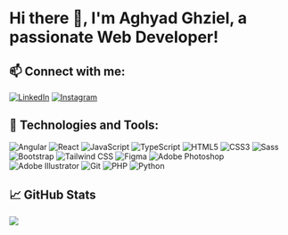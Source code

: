 # Hi there 👋, I'm Aghyad Ghziel, a passionate Web Developer!

## 📫 Connect with me:

[![LinkedIn](https://img.shields.io/badge/-aghyadghziel-blue?style=flat-square&logo=Linkedin&logoColor=white&link=https://www.linkedin.com/in/aghyadghziel/)](https://www.linkedin.com/in/aghyadghziel/)
[![Instagram](https://img.shields.io/badge/-aghyad__ghziel-e4405f?style=flat-square&logo=Instagram&logoColor=white&link=https://www.instagram.com/aghyad_ghziel/)](https://www.instagram.com/aghyad_ghziel/)

## 🔧 Technologies and Tools:

![Angular](https://img.shields.io/badge/-Angular-DD0031?style=flat-square&logo=angular)
![React](https://img.shields.io/badge/-React-black?style=flat-square&logo=react)
![JavaScript](https://img.shields.io/badge/-JavaScript-black?style=flat-square&logo=javascript)
![TypeScript](https://img.shields.io/badge/-TypeScript-007ACC?style=flat-square&logo=typescript)
![HTML5](https://img.shields.io/badge/-HTML5-black?style=flat-square&logo=html5)
![CSS3](https://img.shields.io/badge/-CSS3-1572B6?style=flat-square&logo=css3)
![Sass](https://img.shields.io/badge/-Sass-pink?style=flat-square&logo=sass)
![Bootstrap](https://img.shields.io/badge/-Bootstrap-563D7C?style=flat-square&logo=bootstrap)
![Tailwind CSS](https://img.shields.io/badge/-Tailwind_CSS-38B2AC?style=flat-square&logo=tailwind-css)
![Figma](https://img.shields.io/badge/-Figma-ffbaba?style=flat-square&logo=figma)
![Adobe Photoshop](https://img.shields.io/badge/-Adobe_Photoshop-31A8FF?style=flat-square&logo=adobe-photoshop)
![Adobe Illustrator](https://img.shields.io/badge/-Adobe_Illustrator-FF9A00?style=flat-square&logo=adobe-illustrator)
![Git](https://img.shields.io/badge/-Git-black?style=flat-square&logo=git)
![PHP](https://img.shields.io/badge/-PHP-787CB5?style=flat-square&logo=php)
![Python](https://img.shields.io/badge/-Python-306998?style=flat-square&logo=python)

## &#x1f4c8; GitHub Stats

<a href="https://github.com/aghyadghziel">
  <img align="center" src="https://github-readme-stats.vercel.app/api/top-langs/?username=aghyadghziel&hide=java,html,css&title_color=ffffff&text_color=c9cacc&icon_color=2bbc8a&bg_color=1d1f21" />
</a>
<a href="https://github.com/aghyadghziel">
  <img align="center" src="https://github-readme-stats.vercel.app/api?username=aghyadghziel&show_icons=true&line_height=27&count_private=true&title_color=ffffff&text_color=c
